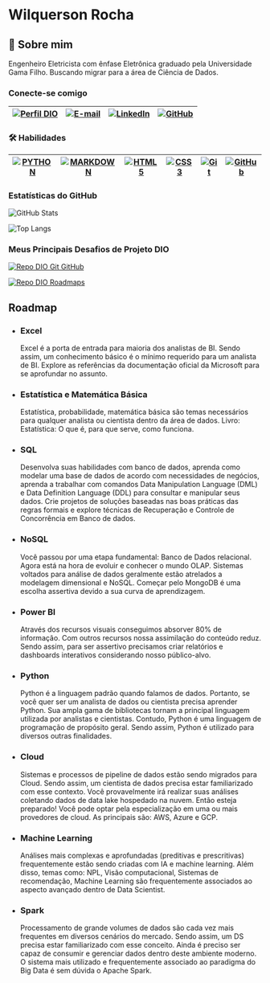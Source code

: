 # Wilquerson Rocha

## 🚀 Sobre mim

Engenheiro Eletricista com ênfase Eletrônica graduado pela Universidade Gama Filho. Buscando migrar para a área de Ciência de Dados.

### Conecte-se comigo

| [![Perfil DIO](https://img.shields.io/badge/-Meu%20Perfil%20na%20DIO-30A3DC?style=flat)](https://web.dio.me/users/wilquerson/) | [![E-mail](https://img.shields.io/badge/-Email-000?style=flat&logo=microsoft-outlook&logoColor=E94D5F)](mailto:wilquerson@gmail.com) | [![LinkedIn](https://img.shields.io/badge/-LinkedIn-000?style=flat&logo=linkedin&logoColor=30A3DC)](https://www.linkedin.com/in/wilquerson/) | [![GitHub](https://img.shields.io/badge/-GitHub-000?style=flat&logo=github&logoColor=#181717)](https://github.com/wilquerson/) |
| :----------------------------------------------------------: | :----------------------------------------------------------: | :----------------------------------------------------------: | :----------------------------------------------------------: |

### 🛠 Habilidades

| [![PYTHON](https://img.shields.io/badge/PYTHON-000?style=social&logo=python&logoColor=30A3DC)](https://docs.python.org/3/) | [![MARKDOWN](https://img.shields.io/badge/MARKDOWN-000?style=social&logo=markdown&logoColor=#000000)](https://www.markdownguide.org/) | [![HTML5](https://img.shields.io/badge/HTML-000?style=social&logo=html5&logoColor=30A3DC)](https://html.spec.whatwg.org/) | [![CSS3](https://img.shields.io/badge/CSS3-000?style=social&logo=css3&logoColor=E94D5F)](https://www.w3.org/TR/css3-roadmap/) | [![Git](https://img.shields.io/badge/Git-000?style=social&logo=git&logoColor=E94D5F)](https://git-scm.com/doc) | [![GitHub](https://img.shields.io/badge/GitHub-000?style=social&logo=github&logoColor=#181717)](https://docs.github.com/) |
| :----------------------------------------------------------: | :----------------------------------------------------------: | :----------------------------------------------------------: | :----------------------------------------------------------: | :----------------------------------------------------------: | :----------------------------------------------------------: |

### Estatísticas do GitHub

![GitHub Stats](https://github-readme-stats.vercel.app/api?username=wilquerson&theme=transparent&bg_color=000&border_color=30A3DC&show_icons=true&icon_color=30A3DC&title_color=E94D5F&text_color=FFF)

![Top Langs](https://github-readme-stats-git-masterrstaa-rickstaa.vercel.app/api/top-langs/?username=wilquerson&layout=compact&bg_color=000&border_color=30A3DC&title_color=E94D5F&text_color=FFF)

### Meus Principais Desafios de Projeto DIO

[![Repo DIO Git GitHub](https://github-readme-stats.vercel.app/api/pin/?username=elidianaandrade&repo=dio-lab-open-source&bg_color=000&border_color=30A3DC&show_icons=true&icon_color=30A3DC&title_color=E94D5F&text_color=FFF)](https://github.com/elidianaandrade/dio-lab-open-source)

[![Repo DIO Roadmaps](https://github-readme-stats.vercel.app/api/pin/?username=digitalinnovationone&repo=roadmaps&bg_color=000&border_color=30A3DC&show_icons=true&icon_color=30A3DC&title_color=E94D5F&text_color=FFF)](https://github.com/digitalinnovationone/roadmaps)

## Roadmap

- ### Excel

    Excel é a porta de entrada para maioria dos analistas de BI. Sendo assim, um conhecimento básico é o mínimo requerido para um analista de BI. Explore as referências da documentação oficial da Microsoft para se aprofundar no assunto.

- ### Estatística e Matemática Básica

    Estatística, probabilidade, matemática básica são temas necessários para qualquer analista ou cientista dentro da área de dados. Livro: Estatística: O que é, para que serve, como funciona.

- ### SQL

    Desenvolva suas habilidades com banco de dados, aprenda como modelar uma base de dados de acordo com necessidades de negócios, aprenda a trabalhar com comandos Data Manipulation Language (DML) e Data Definition Language (DDL) para consultar e manipular seus dados. Crie projetos de soluções baseadas nas boas práticas das regras formais e explore técnicas de Recuperação e Controle de Concorrência em Banco de dados.

- ### NoSQL

    Você passou por uma etapa fundamental: Banco de Dados relacional. Agora está na hora de evoluir e conhecer o mundo OLAP. Sistemas voltados para análise de dados geralmente estão atrelados a modelagem dimensional e NoSQL. Começar pelo MongoDB é uma escolha assertiva devido a sua curva de aprendizagem.

- ### Power BI

    Através dos recursos visuais conseguimos absorver 80% de informação. Com outros recursos nossa assimilação do conteúdo reduz. Sendo assim, para ser assertivo precisamos criar relatórios e dashboards interativos considerando nosso público-alvo.

- ### Python

    Python é a linguagem padrão quando falamos de dados. Portanto, se você quer ser um analista de dados ou cientista precisa aprender Python. Sua ampla gama de bibliotecas tornam a principal linguagem utilizada por analistas e cientistas. Contudo, Python é uma linguagem de programação de propósito geral. Sendo assim, Python é utilizado para diversos outras finalidades.

- ### Cloud

    Sistemas e processos de pipeline de dados estão sendo migrados para Cloud. Sendo assim, um cientista de dados precisa estar familiarizado com esse contexto. Você provavelmente irá realizar suas análises coletando dados de data lake hospedado na nuvem. Então esteja preparado! Você pode optar pela especialização em uma ou mais provedores de cloud. As principais são: AWS, Azure e GCP.

- ### Machine Learning

    Análises mais complexas e aprofundadas (preditivas e prescritivas) frequentemente estão sendo criadas com IA e machine learning. Além disso, temas como: NPL, Visão computacional, Sistemas de recomendação, Machine Learning são frequentemente associados ao aspecto avançado dentro de Data Scientist.

- ### Spark

    Processamento de grande volumes de dados são cada vez mais frequentes em diversos cenários do mercado. Sendo assim, um DS precisa estar familiarizado com esse conceito. Ainda é preciso ser capaz de consumir e gerenciar dados dentro deste ambiente moderno. O sistema mais utilizado e frequentemente associado ao paradigma do Big Data é sem dúvida o Apache Spark.

